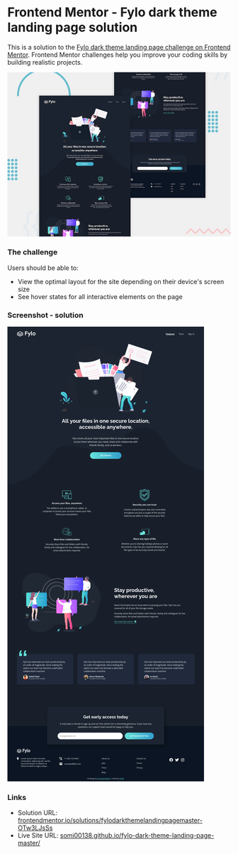 # Frontend Mentor - Fylo dark theme landing page solution

This is a solution to the [Fylo dark theme landing page challenge on Frontend Mentor](https://www.frontendmentor.io/challenges/fylo-dark-theme-landing-page-5ca5f2d21e82137ec91a50fd). Frontend Mentor challenges help you improve your coding skills by building realistic projects. 

![Design preview for the Fylo dark theme landing page challenge](./design/desktop-preview.jpg)

### The challenge

Users should be able to:

- View the optimal layout for the site depending on their device's screen size
- See hover states for all interactive elements on the page

### Screenshot - solution

![](./design/screenshot.png)


### Links

- Solution URL: [frontendmentor.io/solutions/fylodarkthemelandingpagemaster-OTw3LJsSs](https://www.frontendmentor.io/solutions/fylodarkthemelandingpagemaster-OTw3LJsSs)
- Live Site URL: [somi00138.github.io/fylo-dark-theme-landing-page-master/](https://somi00138.github.io/fylo-dark-theme-landing-page-master/)


